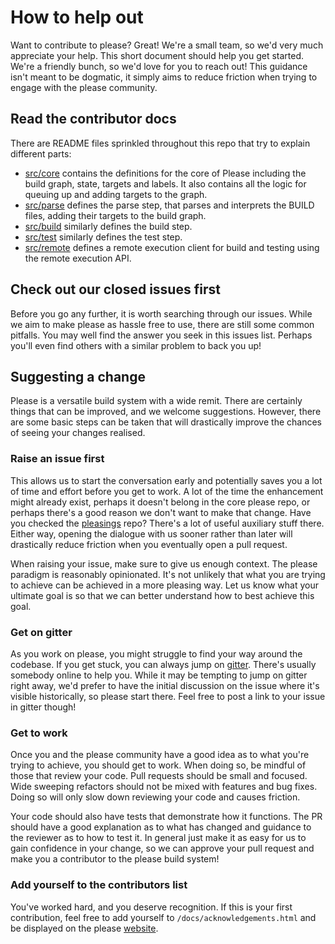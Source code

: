 # How to help out

Want to contribute to please? Great! We're a small team, so we'd very much appreciate your help. This short document 
should help you get started. We're a friendly bunch, so we'd love for you to reach out! This guidance isn't meant to be 
dogmatic, it simply aims to reduce friction when trying to engage with the please community. 

## Read the contributor docs

There are README files sprinkled throughout this repo that try to explain different parts: 

- [src/core](src/core/README.md) contains the definitions for the core of Please including the build graph, state, 
  targets and labels. It also contains all the logic for queuing up and adding targets to the graph. 
- [src/parse](src/parse/README.md) defines the parse step, that parses and interprets the BUILD files, adding
  their targets to the build graph. 
- [src/build](src/build/README.md) similarly defines the build step. 
- [src/test](src/test/README.md)  similarly defines the test step. 
- [src/remote](src/remote/README.md) defines a remote execution client for build and testing using the remote execution 
  API. 

## Check out our closed issues first

Before you go any further, it is worth searching through our issues. While we aim to make please as hassle free to use,
there are still some common pitfalls. You may well find the answer you seek in this issues list. Perhaps you'll even 
find others with a similar problem to back you up! 

## Suggesting a change

Please is a versatile build system with a wide remit. There are certainly things that can be improved, and we welcome 
suggestions. However, there are some basic steps can be taken that will drastically improve the chances of seeing your 
changes realised.  

### Raise an issue first

This allows us to start the conversation early and potentially saves you a lot of time and effort before you get to 
work. A lot of the time the enhancement might already exist, perhaps it doesn't belong in the core please repo, or 
perhaps there's a good reason we don't want to make that change. Have you checked the 
[pleasings](https://github.com/thought-machine/pleasings) repo? There's a lot of useful auxiliary stuff there. Either 
way, opening the dialogue with us sooner rather than later will drastically reduce friction when you eventually open a 
pull request. 

When raising your issue, make sure to give us enough context. The please paradigm is reasonably opinionated. It's not 
unlikely that what you are trying to achieve can be achieved in a more pleasing way. Let us know what your ultimate goal 
is so that we can better understand how to best achieve this goal. 

### Get on gitter

As you work on please, you might struggle to find your way around the codebase. If you get stuck, you can always jump on 
[gitter](https://gitter.im/please-build/Lobby). There's usually somebody online to help you. While it may be tempting to 
jump on gitter right away, we'd prefer to have the initial discussion on the issue where it's visible historically, so 
please start there. Feel free to post a link to your issue in gitter though!

### Get to work

Once you and the please community have a good idea as to what you're trying to achieve, you should get to work. When 
doing so, be mindful of those that review your code. Pull requests should be small and focused. Wide sweeping refactors 
should not be mixed with features and bug fixes. Doing so will only slow down reviewing your code and causes friction. 

Your code should also have tests that demonstrate how it functions. The PR should have a good explanation as to what 
has changed and guidance to the reviewer as to how to test it. In general just make it as easy for us to gain confidence 
in your change, so we can approve your pull request and make you a contributor to the please build system!

### Add yourself to the contributors list

You've worked hard, and you deserve recognition. If this is your first contribution, feel free to add yourself to 
`/docs/acknowledgements.html` and be displayed on the please [website](https://please.build/acknowledgements.html).
